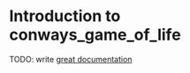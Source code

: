# Introduction to conways_game_of_life

TODO: write [great documentation](http://jacobian.org/writing/what-to-write/)
